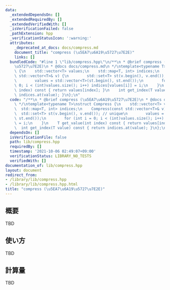 ```yaml
---
data:
  _extendedDependsOn: []
  _extendedRequiredBy: []
  _extendedVerifiedWith: []
  _isVerificationFailed: false
  _pathExtension: hpp
  _verificationStatusIcon: ':warning:'
  attributes:
    _deprecated_at_docs: docs/compress.md
    document_title: "compress (\u5EA7\u6A19\u5727\u7E2E)"
    links: []
  bundledCode: "#line 1 \"lib/compress.hpp\"\n/**\n * @brief compress (\u5EA7\u6A19\
    \u5727\u7E2E)\n * @docs docs/compress.md\n */\ntemplate<typename T>\nstruct Compress\
    \ {\n    std::vector<T> values;\n    std::map<T, int> indices;\n    Compress(const\
    \ std::vector<T>& v) {\n        std::set<T> st(v.begin(), v.end()); // unique\n\
    \        values = std::vector<T>(st.begin(), st.end());\n        for (int i =\
    \ 0; i < (int)values.size(); i++) indices[values[i]] = i;\n    }\n    T get_value(int\
    \ index) const { return values[index]; }\n    int get_index(T value) const { return\
    \ indices.at(value); }\n};\n"
  code: "/**\n * @brief compress (\u5EA7\u6A19\u5727\u7E2E)\n * @docs docs/compress.md\n\
    \ */\ntemplate<typename T>\nstruct Compress {\n    std::vector<T> values;\n  \
    \  std::map<T, int> indices;\n    Compress(const std::vector<T>& v) {\n      \
    \  std::set<T> st(v.begin(), v.end()); // unique\n        values = std::vector<T>(st.begin(),\
    \ st.end());\n        for (int i = 0; i < (int)values.size(); i++) indices[values[i]]\
    \ = i;\n    }\n    T get_value(int index) const { return values[index]; }\n  \
    \  int get_index(T value) const { return indices.at(value); }\n};\n"
  dependsOn: []
  isVerificationFile: false
  path: lib/compress.hpp
  requiredBy: []
  timestamp: '2021-10-06 02:49:07+09:00'
  verificationStatus: LIBRARY_NO_TESTS
  verifiedWith: []
documentation_of: lib/compress.hpp
layout: document
redirect_from:
- /library/lib/compress.hpp
- /library/lib/compress.hpp.html
title: "compress (\u5EA7\u6A19\u5727\u7E2E)"
---
```

## 概要

TBD

## 使い方

TBD

## 計算量

TBD

